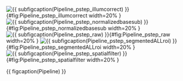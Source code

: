 <!-- MDFIGINCLUDE(Pipeline) -->
<div id="fig:Pipeline">

![{{ subfigcaption(Pipeline_pstep_illumcorrect) }}](img/Pipeline/pstep_illumcorrect.png){#fig:Pipeline_pstep_illumcorrect width=20% }
![{{ subfigcaption(Pipeline_pstep_normalizedbasesub) }}](img/Pipeline/pstep_normalizedbasesub.png){#fig:Pipeline_pstep_normalizedbasesub width=20% }
![{{ subfigcaption(Pipeline_pstep_raw) }}](img/Pipeline/pstep_raw.png){#fig:Pipeline_pstep_raw width=20% }
![{{ subfigcaption(Pipeline_pstep_segmentedALLroi) }}](img/Pipeline/pstep_segmentedALLroi.png){#fig:Pipeline_pstep_segmentedALLroi width=20% }
![{{ subfigcaption(Pipeline_pstep_spatialfilter) }}](img/Pipeline/pstep_spatialfilter.png){#fig:Pipeline_pstep_spatialfilter width=20% }

{{ figcaption(Pipeline) }}
</div>
<!-- /MDFIGINCLUDE(Pipeline) -->
